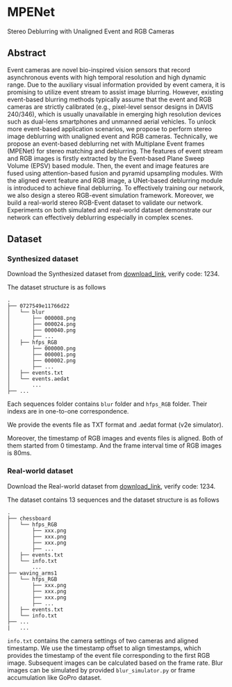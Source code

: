 # MPENet

Stereo Deblurring with Unaligned Event and RGB Cameras

## Abstract

Event cameras are novel bio-inspired vision sensors that record asynchronous events with high temporal resolution and high dynamic range.
Due to the auxiliary visual information provided by event camera, it is promising to utilize event stream to assist image blurring.
However, existing event-based blurring methods typically assume that the event and RGB cameras are strictly calibrated (e.g., pixel-level sensor designs in DAVIS 240/346), which is usually unavailable in emerging high resolution devices such as dual-lens smartphones and unmanned aerial vehicles.
To unlock more event-based application scenarios, we propose to perform stereo image deblurring with unaligned event and RGB cameras.
Technically, we propose an event-based deblurring net with Multiplane Event frames (MPENet) for stereo matching and deblurring.
The features of event stream and RGB images is firstly extracted by the Event-based Plane Sweep Volume (EPSV) based module.
Then, the event and image features are fused using attention-based fusion and pyramid upsampling modules.
With the aligned event feature and RGB image, a UNet-based deblurring module is introduced to achieve final deblurring.
To effectively training our network, we also design a stereo RGB-event simulation framework.
Moreover, we build a real-world stereo RGB-Event dataset to validate our network.
Experiments on both simulated and real-world dataset demonstrate our network can effectively deblurring especially in complex scenes.

## Dataset
### Synthesized dataset
Download the Synthesized dataset from [download_link](https://pan.baidu.com/s/11guCfQbra748LVzUEZpzuw), verify code: 1234. 

The dataset structure is as follows

```
.
├── 0727549e11766d22
│   └── blur
│       ├── 000008.png
│       ├── 000024.png
│       ├── 000040.png
│       ├── ...
│   ├── hfps_RGB
│       ├── 000000.png
│       ├── 000001.png
│       ├── 000002.png
│       ├── ...
│   ├── events.txt
│   └── events.aedat
│       ...
├── ...
```

Each sequences folder contains `blur` folder and `hfps_RGB` folder. Their indexs are in one-to-one correspondence.

We provide the events file as TXT format and .aedat format (v2e simulator).

Moreover, the timestamp of RGB images and events files is aligned. Both of them started from 0 timestamp. And the frame interval time of RGB images is 80ms.

### Real-world dataset
Download the Real-world dataset from [download_link](xxx), verify code: 1234.

The dataset contains 13 sequences and the dataset structure is as follows
```
.
├── chessboard
│   └── hfps_RGB
│       ├── xxx.png
│       ├── xxx.png
│       ├── xxx.png
│       ├── ...
│   ├── events.txt
│   └── info.txt
│       ...
├── waving_arms1
│   └── hfps_RGB
│       ├── xxx.png
│       ├── xxx.png
│       ├── xxx.png
│       ├── ...
│   ├── events.txt
│   └── info.txt
├── ...
|   ...

```
`info.txt` contains the camera settings of two cameras and aligned timestamp.
We use the timestamp offset to align timestamps, which provides the timestamp of the event file corresponding to the first RGB image. Subsequent images can be calculated based on the frame rate.
Blur images can be simulated by provided `blur_simulator.py` or frame accumulation like GoPro dataset.
